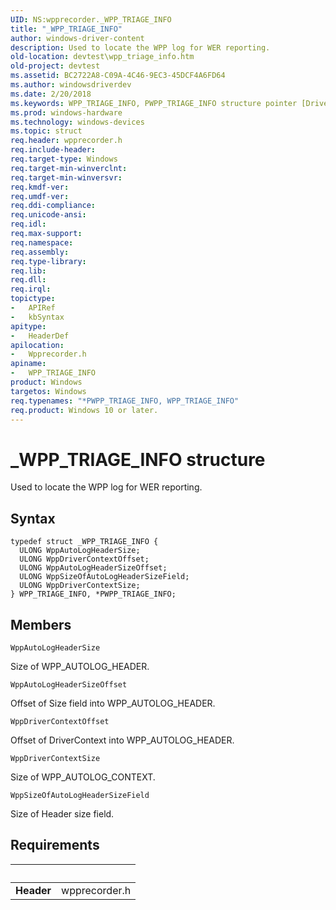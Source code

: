 ```yaml
---
UID: NS:wpprecorder._WPP_TRIAGE_INFO
title: "_WPP_TRIAGE_INFO"
author: windows-driver-content
description: Used to locate the WPP log for WER reporting.
old-location: devtest\wpp_triage_info.htm
old-project: devtest
ms.assetid: BC2722A8-C09A-4C46-9EC3-45DCF4A6FD64
ms.author: windowsdriverdev
ms.date: 2/20/2018
ms.keywords: WPP_TRIAGE_INFO, PWPP_TRIAGE_INFO structure pointer [Driver Development Tools], PWPP_TRIAGE_INFO, _WPP_TRIAGE_INFO, wpprecorder/PWPP_TRIAGE_INFO, devtest.wpp_triage_info, WPP_TRIAGE_INFO structure [Driver Development Tools], wpprecorder/WPP_TRIAGE_INFO, *PWPP_TRIAGE_INFO
ms.prod: windows-hardware
ms.technology: windows-devices
ms.topic: struct
req.header: wpprecorder.h
req.include-header: 
req.target-type: Windows
req.target-min-winverclnt: 
req.target-min-winversvr: 
req.kmdf-ver: 
req.umdf-ver: 
req.ddi-compliance: 
req.unicode-ansi: 
req.idl: 
req.max-support: 
req.namespace: 
req.assembly: 
req.type-library: 
req.lib: 
req.dll: 
req.irql: 
topictype:
-	APIRef
-	kbSyntax
apitype:
-	HeaderDef
apilocation:
-	Wpprecorder.h
apiname:
-	WPP_TRIAGE_INFO
product: Windows
targetos: Windows
req.typenames: "*PWPP_TRIAGE_INFO, WPP_TRIAGE_INFO"
req.product: Windows 10 or later.
---
```


# _WPP_TRIAGE_INFO structure
Used to locate the WPP log
for WER reporting.

## Syntax
````
typedef struct _WPP_TRIAGE_INFO {
  ULONG WppAutoLogHeaderSize;
  ULONG WppDriverContextOffset;
  ULONG WppAutoLogHeaderSizeOffset;
  ULONG WppSizeOfAutoLogHeaderSizeField;
  ULONG WppDriverContextSize;
} WPP_TRIAGE_INFO, *PWPP_TRIAGE_INFO;
````

## Members


`WppAutoLogHeaderSize`

Size of WPP_AUTOLOG_HEADER.

`WppAutoLogHeaderSizeOffset`

Offset of Size field into WPP_AUTOLOG_HEADER.

`WppDriverContextOffset`

Offset of DriverContext into WPP_AUTOLOG_HEADER.

`WppDriverContextSize`

Size of WPP_AUTOLOG_CONTEXT.

`WppSizeOfAutoLogHeaderSizeField`

Size of Header size field.


## Requirements
| &nbsp; | &nbsp; |
| ---- |:---- |
| **Header** | wpprecorder.h |